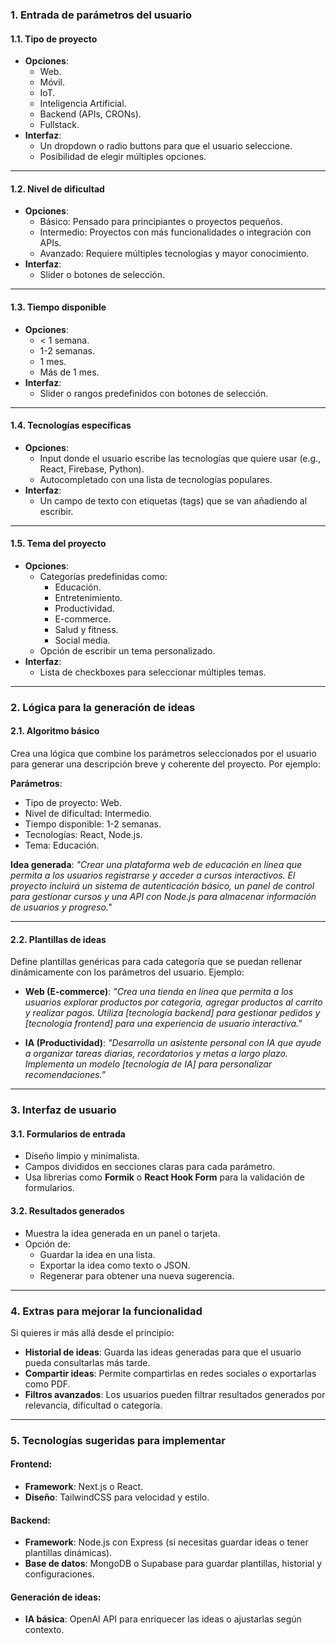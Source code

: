 ### **1\. Entrada de parámetros del usuario**

#### **1.1. Tipo de proyecto**

- **Opciones**:
  - Web.
  - Móvil.
  - IoT.
  - Inteligencia Artificial.
  - Backend (APIs, CRONs).
  - Fullstack.
- **Interfaz**:
  - Un dropdown o radio buttons para que el usuario seleccione.
  - Posibilidad de elegir múltiples opciones.

---

#### **1.2. Nivel de dificultad**

- **Opciones**:
  - Básico: Pensado para principiantes o proyectos pequeños.
  - Intermedio: Proyectos con más funcionalidades o integración con APIs.
  - Avanzado: Requiere múltiples tecnologías y mayor conocimiento.
- **Interfaz**:
  - Slider o botones de selección.

---

#### **1.3. Tiempo disponible**

- **Opciones**:
  - < 1 semana.
  - 1-2 semanas.
  - 1 mes.
  - Más de 1 mes.
- **Interfaz**:
  - Slider o rangos predefinidos con botones de selección.

---

#### **1.4. Tecnologías específicas**

- **Opciones**:
  - Input donde el usuario escribe las tecnologías que quiere usar (e.g., React, Firebase, Python).
  - Autocompletado con una lista de tecnologías populares.
- **Interfaz**:
  - Un campo de texto con etiquetas (tags) que se van añadiendo al escribir.

---

#### **1.5. Tema del proyecto**

- **Opciones**:
  - Categorías predefinidas como:
    - Educación.
    - Entretenimiento.
    - Productividad.
    - E-commerce.
    - Salud y fitness.
    - Social media.
  - Opción de escribir un tema personalizado.
- **Interfaz**:
  - Lista de checkboxes para seleccionar múltiples temas.

---

### **2\. Lógica para la generación de ideas**

#### **2.1. Algoritmo básico**

Crea una lógica que combine los parámetros seleccionados por el usuario para generar una descripción breve y coherente del proyecto. Por ejemplo:

**Parámetros**:

- Tipo de proyecto: Web.
- Nivel de dificultad: Intermedio.
- Tiempo disponible: 1-2 semanas.
- Tecnologías: React, Node.js.
- Tema: Educación.

**Idea generada**: _"Crear una plataforma web de educación en línea que permita a los usuarios registrarse y acceder a cursos interactivos. El proyecto incluirá un sistema de autenticación básico, un panel de control para gestionar cursos y una API con Node.js para almacenar información de usuarios y progreso."_

---

#### **2.2. Plantillas de ideas**

Define plantillas genéricas para cada categoría que se puedan rellenar dinámicamente con los parámetros del usuario. Ejemplo:

- **Web (E-commerce)**: _"Crea una tienda en línea que permita a los usuarios explorar productos por categoría, agregar productos al carrito y realizar pagos. Utiliza [tecnología backend] para gestionar pedidos y [tecnología frontend] para una experiencia de usuario interactiva."_

- **IA (Productividad)**: _"Desarrolla un asistente personal con IA que ayude a organizar tareas diarias, recordatorios y metas a largo plazo. Implementa un modelo [tecnología de IA] para personalizar recomendaciones."_

---

### **3\. Interfaz de usuario**

#### **3.1. Formularios de entrada**

- Diseño limpio y minimalista.
- Campos divididos en secciones claras para cada parámetro.
- Usa librerías como **Formik** o **React Hook Form** para la validación de formularios.

#### **3.2. Resultados generados**

- Muestra la idea generada en un panel o tarjeta.
- Opción de:
  - Guardar la idea en una lista.
  - Exportar la idea como texto o JSON.
  - Regenerar para obtener una nueva sugerencia.

---

### **4\. Extras para mejorar la funcionalidad**

Si quieres ir más allá desde el principio:

- **Historial de ideas**: Guarda las ideas generadas para que el usuario pueda consultarlas más tarde.
- **Compartir ideas**: Permite compartirlas en redes sociales o exportarlas como PDF.
- **Filtros avanzados**: Los usuarios pueden filtrar resultados generados por relevancia, dificultad o categoría.

---

### **5\. Tecnologías sugeridas para implementar**

#### **Frontend**:

- **Framework**: Next.js o React.
- **Diseño**: TailwindCSS para velocidad y estilo.

#### **Backend**:

- **Framework**: Node.js con Express (si necesitas guardar ideas o tener plantillas dinámicas).
- **Base de datos**: MongoDB o Supabase para guardar plantillas, historial y configuraciones.

#### **Generación de ideas**:

- **IA básica**: OpenAI API para enriquecer las ideas o ajustarlas según contexto.
